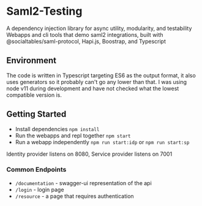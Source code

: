 # Saml2-Testing
A dependency injection library for async utility, modularity, and testability
Webapps and cli tools that demo saml2 integrations, built with @socialtables/saml-protocol, Hapi.js, Boostrap, and Typescript

## Environment
The code is written in Typescript targeting ES6 as the output format, it also uses generators so it probably can't go any lower than that. I was using node v11 during development and have not checked what the lowest compatible version is.

## Getting Started
- Install dependencies `npm install`
- Run the webapps and repl together `npm start`
- Run a webapp independently `npm run start:idp` or `npm run start:sp`

Identity provider listens on 8080, Service provider listens on 7001

### Common Endpoints
- `/documentation` - swagger-ui representation of the api
- `/login` - login page
- `/resource` - a page that requires authentication